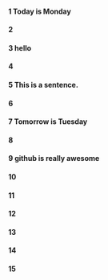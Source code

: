 #### 1 Today is Monday
#### 2
#### 3 hello
#### 4
#### 5 This is a sentence.
#### 6
#### 7 Tomorrow is Tuesday
#### 8
#### 9 github is really awesome
#### 10
#### 11
#### 12
#### 13
#### 14
#### 15